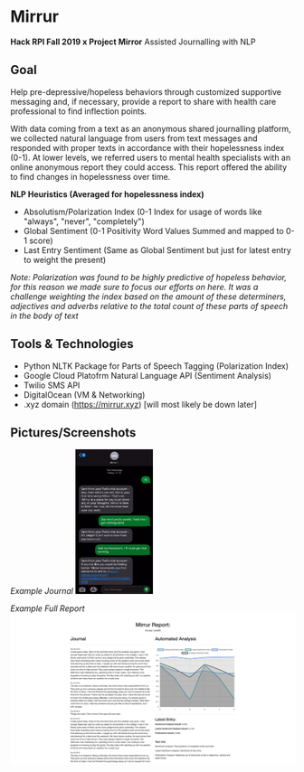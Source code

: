 # Mirrur
**Hack RPI Fall 2019 x Project Mirror**
Assisted Journalling with NLP

## Goal
Help pre-depressive/hopeless behaviors through customized supportive messaging and, if necessary, provide a report to share with health care professional to find inflection points.

With data coming from a text as an anonymous shared journalling platform, we collected natural language from users from text messages and responded with proper texts in accordance with their hopelessness index (0-1). At lower levels, we referred users to mental health specialists with an online anonymous report they could access. This report offered the ability to find changes in hopelessness over time.

**NLP Heuristics (Averaged for hopelessness index)**
- Absolutism/Polarization Index (0-1 Index for usage of words like "always", "never", "completely")
- Global Sentiment (0-1 Positivity Word Values Summed and mapped to 0-1 score)
- Last Entry Sentiment (Same as Global Sentiment but just for latest entry to weight the present)

*Note: Polarization was found to be highly predictive of hopeless behavior, for this reason we made sure to focus our efforts on here. It was a challenge weighting the index based on the amount of these determiners, adjectives and adverbs relative to the total count of these parts of speech in the body of text*

## Tools & Technologies
- Python NLTK Package for Parts of Speech Tagging (Polarization Index)
- Google Cloud Platofrm Natural Language API (Sentiment Analysis)
- Twilio SMS API
- DigitalOcean (VM & Networking)
- .xyz domain (https://mirrur.xyz) [will most likely be down later]

## Pictures/Screenshots

*Example Journal*
<img src="https://raw.githubusercontent.com/jshom/mirrur/master/images/demo-text.jpg" alt="Example Journal" style="zoom:25%;" />

*Example Full Report*
![Example Full Report](https://raw.githubusercontent.com/jshom/mirrur/master/images/demo-report.jpg)

